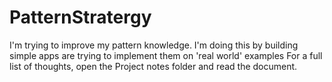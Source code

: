 # PatternStratergy
I'm trying to improve my pattern knowledge. I'm doing this by building simple apps are trying to implement them on 'real world' examples
For a full list of thoughts, open the Project notes folder and read the document.
